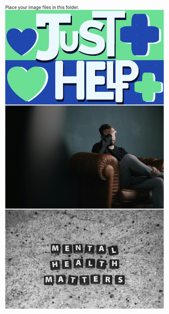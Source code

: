 Place your image files in this folder.
![alt text](<Actual Final Design 2.png>) ![alt text](mental_health.png)
![alt text](mental_conditions.png)